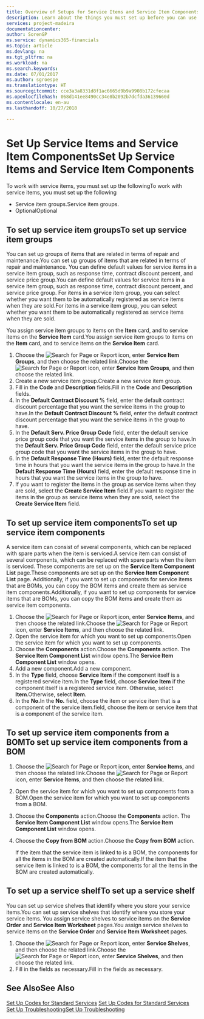 ```yaml
---
title: Overview of Setups for Service Items and Service Item Components | Microsoft Docs
description: Learn about the things you must set up before you can use service items, including default values such as response time, contract discount percent, and service price group.
services: project-madeira
documentationcenter: 
author: SorenGP
ms.service: dynamics365-financials
ms.topic: article
ms.devlang: na
ms.tgt_pltfrm: na
ms.workload: na
ms.search.keywords: 
ms.date: 07/01/2017
ms.author: sgroespe
ms.translationtype: HT
ms.sourcegitcommit: cce3a3a8331d8f1ac6665d9b9a9908b172cfecaa
ms.openlocfilehash: 068d141ee8490cc34e8b2092b7dcfda36139660d
ms.contentlocale: en-au
ms.lasthandoff: 10/27/2018

---
```

# <a name="set-up-service-items-and-service-item-components"></a><span data-ttu-id="9c2dc-103">Set Up Service Items and Service Item Components</span><span class="sxs-lookup"><span data-stu-id="9c2dc-103">Set Up Service Items and Service Item Components</span></span>
<span data-ttu-id="9c2dc-104">To work with service items, you must set up the following</span><span class="sxs-lookup"><span data-stu-id="9c2dc-104">To work with service items, you must set up the following</span></span>

* <span data-ttu-id="9c2dc-105">Service item groups.</span><span class="sxs-lookup"><span data-stu-id="9c2dc-105">Service item groups.</span></span> 
* <span data-ttu-id="9c2dc-106">Optional</span><span class="sxs-lookup"><span data-stu-id="9c2dc-106">Optional</span></span>

## <a name="to-set-up-service-item-groups"></a><span data-ttu-id="9c2dc-107">To set up service item groups</span><span class="sxs-lookup"><span data-stu-id="9c2dc-107">To set up service item groups</span></span>
<span data-ttu-id="9c2dc-108">You can set up groups of items that are related in terms of repair and maintenance.</span><span class="sxs-lookup"><span data-stu-id="9c2dc-108">You can set up groups of items that are related in terms of repair and maintenance.</span></span> <span data-ttu-id="9c2dc-109">You can define default values for service items in a service item group, such as response time, contract discount percent, and service price group.</span><span class="sxs-lookup"><span data-stu-id="9c2dc-109">You can define default values for service items in a service item group, such as response time, contract discount percent, and service price group.</span></span> <span data-ttu-id="9c2dc-110">For items in a service item group, you can select whether you want them to be automatically registered as service items when they are sold.</span><span class="sxs-lookup"><span data-stu-id="9c2dc-110">For items in a service item group, you can select whether you want them to be automatically registered as service items when they are sold.</span></span>  
  
<span data-ttu-id="9c2dc-111">You assign service item groups to items on the **Item** card, and to service items on the **Service Item** card.</span><span class="sxs-lookup"><span data-stu-id="9c2dc-111">You assign service item groups to items on the **Item** card, and to service items on the **Service Item** card.</span></span>  
  
1. <span data-ttu-id="9c2dc-112">Choose the ![Search for Page or Report](media/ui-search/search_small.png "Search for Page or Report icon") icon, enter **Service Item Groups**, and then choose the related link.</span><span class="sxs-lookup"><span data-stu-id="9c2dc-112">Choose the ![Search for Page or Report](media/ui-search/search_small.png "Search for Page or Report icon") icon, enter **Service Item Groups**, and then choose the related link.</span></span>  
2. <span data-ttu-id="9c2dc-113">Create a new service item group.</span><span class="sxs-lookup"><span data-stu-id="9c2dc-113">Create a new service item group.</span></span>  
3. <span data-ttu-id="9c2dc-114">Fill in the **Code** and **Description** fields.</span><span class="sxs-lookup"><span data-stu-id="9c2dc-114">Fill in the **Code** and **Description** fields.</span></span>  
4. <span data-ttu-id="9c2dc-115">In the **Default Contract Discount %** field, enter the default contract discount percentage that you want the service items in the group to have.</span><span class="sxs-lookup"><span data-stu-id="9c2dc-115">In the **Default Contract Discount %** field, enter the default contract discount percentage that you want the service items in the group to have.</span></span>  
5. <span data-ttu-id="9c2dc-116">In the **Default Serv. Price Group Code** field, enter the default service price group code that you want the service items in the group to have.</span><span class="sxs-lookup"><span data-stu-id="9c2dc-116">In the **Default Serv. Price Group Code** field, enter the default service price group code that you want the service items in the group to have.</span></span>  
6. <span data-ttu-id="9c2dc-117">In the **Default Response Time (Hours)** field, enter the default response time in hours that you want the service items in the group to have.</span><span class="sxs-lookup"><span data-stu-id="9c2dc-117">In the **Default Response Time (Hours)** field, enter the default response time in hours that you want the service items in the group to have.</span></span>  
7. <span data-ttu-id="9c2dc-118">If you want to register the items in the group as service items when they are sold, select the **Create Service Item** field.</span><span class="sxs-lookup"><span data-stu-id="9c2dc-118">If you want to register the items in the group as service items when they are sold, select the **Create Service Item** field.</span></span>  

## <a name="to-set-up-service-item-components"></a><span data-ttu-id="9c2dc-119">To set up service item components</span><span class="sxs-lookup"><span data-stu-id="9c2dc-119">To set up service item components</span></span>
<span data-ttu-id="9c2dc-120">A service item can consist of several components, which can be replaced with spare parts when the item is serviced.</span><span class="sxs-lookup"><span data-stu-id="9c2dc-120">A service item can consist of several components, which can be replaced with spare parts when the item is serviced.</span></span> <span data-ttu-id="9c2dc-121">These components are set up on the **Service Item Component List** page.</span><span class="sxs-lookup"><span data-stu-id="9c2dc-121">These components are set up on the **Service Item Component List** page.</span></span> <span data-ttu-id="9c2dc-122">Additionally, if you want to set up components for service items that are BOMs, you can copy the BOM items and create them as service item components.</span><span class="sxs-lookup"><span data-stu-id="9c2dc-122">Additionally, if you want to set up components for service items that are BOMs, you can copy the BOM items and create them as service item components.</span></span> 
  
1. <span data-ttu-id="9c2dc-123">Choose the ![Search for Page or Report](media/ui-search/search_small.png "Search for Page or Report icon") icon, enter **Service Items**, and then choose the related link.</span><span class="sxs-lookup"><span data-stu-id="9c2dc-123">Choose the ![Search for Page or Report](media/ui-search/search_small.png "Search for Page or Report icon") icon, enter **Service Items**, and then choose the related link.</span></span> 
2. <span data-ttu-id="9c2dc-124">Open the service item for which you want to set up components.</span><span class="sxs-lookup"><span data-stu-id="9c2dc-124">Open the service item for which you want to set up components.</span></span>  
3. <span data-ttu-id="9c2dc-125">Choose the **Components** action.</span><span class="sxs-lookup"><span data-stu-id="9c2dc-125">Choose the **Components** action.</span></span> <span data-ttu-id="9c2dc-126">The **Service Item Component List** window opens.</span><span class="sxs-lookup"><span data-stu-id="9c2dc-126">The **Service Item Component List** window opens.</span></span>  
4. <span data-ttu-id="9c2dc-127">Add a new component.</span><span class="sxs-lookup"><span data-stu-id="9c2dc-127">Add a new component.</span></span>  
5. <span data-ttu-id="9c2dc-128">In the **Type** field, choose **Service Item** if the component itself is a registered service item.</span><span class="sxs-lookup"><span data-stu-id="9c2dc-128">In the **Type** field, choose **Service Item** if the component itself is a registered service item.</span></span> <span data-ttu-id="9c2dc-129">Otherwise, select **Item**.</span><span class="sxs-lookup"><span data-stu-id="9c2dc-129">Otherwise, select **Item**.</span></span>  
6. <span data-ttu-id="9c2dc-130">In the **No.**</span><span class="sxs-lookup"><span data-stu-id="9c2dc-130">In the **No.**</span></span> <span data-ttu-id="9c2dc-131">field, choose the item or service item that is a component of the service item.</span><span class="sxs-lookup"><span data-stu-id="9c2dc-131">field, choose the item or service item that is a component of the service item.</span></span>  

## <a name="to-set-up-service-item-components-from-a-bom"></a><span data-ttu-id="9c2dc-132">To set up service item components from a BOM</span><span class="sxs-lookup"><span data-stu-id="9c2dc-132">To set up service item components from a BOM</span></span>
1.  <span data-ttu-id="9c2dc-133">Choose the ![Search for Page or Report](media/ui-search/search_small.png "Search for Page or Report icon") icon, enter **Service Items**, and then choose the related link.</span><span class="sxs-lookup"><span data-stu-id="9c2dc-133">Choose the ![Search for Page or Report](media/ui-search/search_small.png "Search for Page or Report icon") icon, enter **Service Items**, and then choose the related link.</span></span>  
2. <span data-ttu-id="9c2dc-134">Open the service item for which you want to set up components from a BOM.</span><span class="sxs-lookup"><span data-stu-id="9c2dc-134">Open the service item for which you want to set up components from a BOM.</span></span>  
3. <span data-ttu-id="9c2dc-135">Choose the **Components** action.</span><span class="sxs-lookup"><span data-stu-id="9c2dc-135">Choose the **Components** action.</span></span> <span data-ttu-id="9c2dc-136">The **Service Item Component List** window opens.</span><span class="sxs-lookup"><span data-stu-id="9c2dc-136">The **Service Item Component List** window opens.</span></span>  
4. <span data-ttu-id="9c2dc-137">Choose the **Copy from BOM** action.</span><span class="sxs-lookup"><span data-stu-id="9c2dc-137">Choose the **Copy from BOM** action.</span></span>  
  
    <span data-ttu-id="9c2dc-138">If the item that the service item is linked to is a BOM, the components for all the items in the BOM are created automatically.</span><span class="sxs-lookup"><span data-stu-id="9c2dc-138">If the item that the service item is linked to is a BOM, the components for all the items in the BOM are created automatically.</span></span>  

## <a name="to-set-up-a-service-shelf"></a><span data-ttu-id="9c2dc-139">To set up a service shelf</span><span class="sxs-lookup"><span data-stu-id="9c2dc-139">To set up a service shelf</span></span>
<span data-ttu-id="9c2dc-140">You can set up service shelves that identify where you store your service items.</span><span class="sxs-lookup"><span data-stu-id="9c2dc-140">You can set up service shelves that identify where you store your service items.</span></span> <span data-ttu-id="9c2dc-141">You assign service shelves to service items on the **Service Order** and **Service Item Worksheet** pages.</span><span class="sxs-lookup"><span data-stu-id="9c2dc-141">You assign service shelves to service items on the **Service Order** and **Service Item Worksheet** pages.</span></span>  
  
1. <span data-ttu-id="9c2dc-142">Choose the ![Search for Page or Report](media/ui-search/search_small.png "Search for Page or Report icon") icon, enter **Service Shelves**, and then choose the related link.</span><span class="sxs-lookup"><span data-stu-id="9c2dc-142">Choose the ![Search for Page or Report](media/ui-search/search_small.png "Search for Page or Report icon") icon, enter **Service Shelves**, and then choose the related link.</span></span>
2. <span data-ttu-id="9c2dc-143">Fill in the fields as necessary.</span><span class="sxs-lookup"><span data-stu-id="9c2dc-143">Fill in the fields as necessary.</span></span>

## <a name="see-also"></a><span data-ttu-id="9c2dc-144">See Also</span><span class="sxs-lookup"><span data-stu-id="9c2dc-144">See Also</span></span>
<span data-ttu-id="9c2dc-145">[Set Up Codes for Standard Services](service-how-setup-service-coding.md) </span><span class="sxs-lookup"><span data-stu-id="9c2dc-145">[Set Up Codes for Standard Services](service-how-setup-service-coding.md) </span></span>  
[<span data-ttu-id="9c2dc-146">Set Up Troubleshooting</span><span class="sxs-lookup"><span data-stu-id="9c2dc-146">Set Up Troubleshooting</span></span>](service-how-setup-troubleshooting.md)
